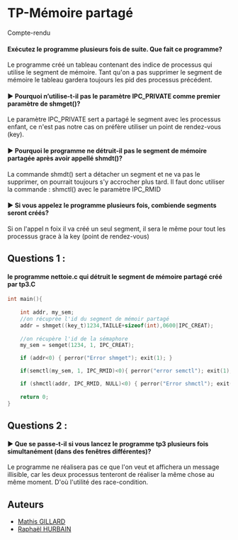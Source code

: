 
# TP-Mémoire partagé
Compte-rendu





#### Exécutez le programme plusieurs fois de suite. Que fait ce programme?

 Le programme créé un tableau contenant des indice de processus qui utilise le segment de mémoire. Tant qu'on a pas supprimer le segment de mémoire
 le tableau gardera toujours les pid des processus précédent.

#### ► Pourquoi n’utilise-t-il pas le paramètre IPC_PRIVATE comme premier paramètre de shmget()?

Le paramètre IPC_PRIVATE sert a partagé le segment avec les processus enfant, ce n'est pas notre cas on préfère utiliser un point de rendez-vous (key).

#### ► Pourquoi le programme ne détruit-il pas le segment de mémoire partagée après avoir appellé shmdt()?

La commande shmdt() sert a détacher un segment et ne va pas le supprimer, on pourrait toujours s'y accrocher plus tard.
Il faut donc utiliser la commande : shmctl() avec le paramètre IPC_RMID

#### ► Si vous appelez le programme plusieurs fois, combiende segments seront créés?

Si on l'appel n foix il va créé un seul segment, il sera le même pour tout les processus grace à la key (point de rendez-vous)

## Questions 1 :
#### le programme nettoie.c qui détruit le segment de mémoire partagé créé par tp3.C
```c
int main(){
    
    int addr, my_sem;
    //on récuprèe l'id du segment de mémoir partagé
    addr = shmget((key_t)1234,TAILLE+sizeof(int),0600|IPC_CREAT);
    
    //on récupère l'id de la sémaphore
    my_sem = semget(1234, 1, IPC_CREAT);

    if (addr<0) { perror("Error shmget"); exit(1); }

    if(semctl(my_sem, 1, IPC_RMID)<0){ perror("error semctl"); exit(1); }

    if (shmctl(addr, IPC_RMID, NULL)<0) { perror("Error shmctl"); exit(1); }
  
    return 0;
}
```


## Questions 2 :
#### ► Que se passe-t-il si vous lancez le programme tp3 plusieurs fois simultanément (dans des fenêtres différentes)?

Le programme ne réalisera pas ce que l'on veut et affichera un message illisible, car les deux processus tenteront de réaliser la même chose 
au même moment. D'où l'utilité des race-condition.


## Auteurs

- [Mathis GILLARD](https://github.com/MATGILL)
- [Raphaël HURBAIN](https://github.com/WizMxn)

